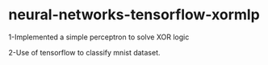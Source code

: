# neural-networks-tensorflow-xormlp 

   1-Implemented a simple perceptron to solve XOR logic 

   2-Use of tensorflow to classify mnist dataset.
